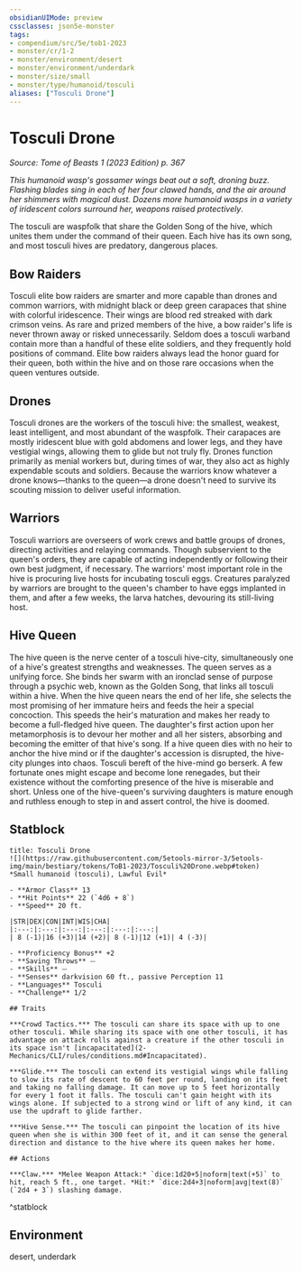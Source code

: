 ```yaml
---
obsidianUIMode: preview
cssclasses: json5e-monster
tags:
- compendium/src/5e/tob1-2023
- monster/cr/1-2
- monster/environment/desert
- monster/environment/underdark
- monster/size/small
- monster/type/humanoid/tosculi
aliases: ["Tosculi Drone"]
---
```

# Tosculi Drone
*Source: Tome of Beasts 1 (2023 Edition) p. 367*  

*This humanoid wasp's gossamer wings beat out a soft, droning buzz. Flashing blades sing in each of her four clawed hands, and the air around her shimmers with magical dust. Dozens more humanoid wasps in a variety of iridescent colors surround her, weapons raised protectively*.

The tosculi are waspfolk that share the Golden Song of the hive, which unites them under the command of their queen. Each hive has its own song, and most tosculi hives are predatory, dangerous places.

## Bow Raiders

Tosculi elite bow raiders are smarter and more capable than drones and common warriors, with midnight black or deep green carapaces that shine with colorful iridescence. Their wings are blood red streaked with dark crimson veins. As rare and prized members of the hive, a bow raider's life is never thrown away or risked unnecessarily. Seldom does a tosculi warband contain more than a handful of these elite soldiers, and they frequently hold positions of command. Elite bow raiders always lead the honor guard for their queen, both within the hive and on those rare occasions when the queen ventures outside.

## Drones

Tosculi drones are the workers of the tosculi hive: the smallest, weakest, least intelligent, and most abundant of the waspfolk. Their carapaces are mostly iridescent blue with gold abdomens and lower legs, and they have vestigial wings, allowing them to glide but not truly fly. Drones function primarily as menial workers but, during times of war, they also act as highly expendable scouts and soldiers. Because the warriors know whatever a drone knows—thanks to the queen—a drone doesn't need to survive its scouting mission to deliver useful information.

## Warriors

Tosculi warriors are overseers of work crews and battle groups of drones, directing activities and relaying commands. Though subservient to the queen's orders, they are capable of acting independently or following their own best judgment, if necessary. The warriors' most important role in the hive is procuring live hosts for incubating tosculi eggs. Creatures paralyzed by warriors are brought to the queen's chamber to have eggs implanted in them, and after a few weeks, the larva hatches, devouring its still-living host.

## Hive Queen

The hive queen is the nerve center of a tosculi hive-city, simultaneously one of a hive's greatest strengths and weaknesses. The queen serves as a unifying force. She binds her swarm with an ironclad sense of purpose through a psychic web, known as the Golden Song, that links all tosculi within a hive. When the hive queen nears the end of her life, she selects the most promising of her immature heirs and feeds the heir a special concoction. This speeds the heir's maturation and makes her ready to become a full-fledged hive queen. The daughter's first action upon her metamorphosis is to devour her mother and all her sisters, absorbing and becoming the emitter of that hive's song. If a hive queen dies with no heir to anchor the hive mind or if the daughter's accession is disrupted, the hive-city plunges into chaos. Tosculi bereft of the hive-mind go berserk. A few fortunate ones might escape and become lone renegades, but their existence without the comforting presence of the hive is miserable and short. Unless one of the hive-queen's surviving daughters is mature enough and ruthless enough to step in and assert control, the hive is doomed.

## Statblock

```ad-statblock
title: Tosculi Drone
![](https://raw.githubusercontent.com/5etools-mirror-3/5etools-img/main/bestiary/tokens/ToB1-2023/Tosculi%20Drone.webp#token)
*Small humanoid (tosculi), Lawful Evil*

- **Armor Class** 13
- **Hit Points** 22 (`4d6 + 8`)
- **Speed** 20 ft.

|STR|DEX|CON|INT|WIS|CHA|
|:---:|:---:|:---:|:---:|:---:|:---:|
| 8 (-1)|16 (+3)|14 (+2)| 8 (-1)|12 (+1)| 4 (-3)|

- **Proficiency Bonus** +2
- **Saving Throws** ⏤
- **Skills** ⏤
- **Senses** darkvision 60 ft., passive Perception 11
- **Languages** Tosculi
- **Challenge** 1/2

## Traits

***Crowd Tactics.*** The tosculi can share its space with up to one other tosculi. While sharing its space with one other tosculi, it has advantage on attack rolls against a creature if the other tosculi in its space isn't [incapacitated](2-Mechanics/CLI/rules/conditions.md#Incapacitated).

***Glide.*** The tosculi can extend its vestigial wings while falling to slow its rate of descent to 60 feet per round, landing on its feet and taking no falling damage. It can move up to 5 feet horizontally for every 1 foot it falls. The tosculi can't gain height with its wings alone. If subjected to a strong wind or lift of any kind, it can use the updraft to glide farther.

***Hive Sense.*** The tosculi can pinpoint the location of its hive queen when she is within 300 feet of it, and it can sense the general direction and distance to the hive where its queen makes her home.

## Actions

***Claw.*** *Melee Weapon Attack:* `dice:1d20+5|noform|text(+5)` to hit, reach 5 ft., one target. *Hit:* `dice:2d4+3|noform|avg|text(8)` (`2d4 + 3`) slashing damage.
```
^statblock

## Environment

desert, underdark